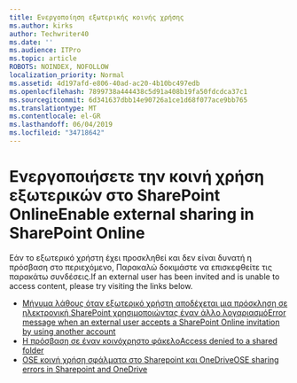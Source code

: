 ```yaml
---
title: Ενεργοποίηση εξωτερικής κοινής χρήσης
ms.author: kirks
author: Techwriter40
ms.date: ''
ms.audience: ITPro
ms.topic: article
ROBOTS: NOINDEX, NOFOLLOW
localization_priority: Normal
ms.assetid: 4d197afd-e806-40ad-ac20-4b10bc497edb
ms.openlocfilehash: 7899738a444438c5d91a408b19fa50fdcdca37c1
ms.sourcegitcommit: 6d341637dbb14e90726a1ce1d68f077ace9bb765
ms.translationtype: MT
ms.contentlocale: el-GR
ms.lasthandoff: 06/04/2019
ms.locfileid: "34718642"
---
```

# <a name="enable-external-sharing-in-sharepoint-online"></a><span data-ttu-id="ccd0f-102">Ενεργοποιήσετε την κοινή χρήση εξωτερικών στο SharePoint Online</span><span class="sxs-lookup"><span data-stu-id="ccd0f-102">Enable external sharing in SharePoint Online</span></span>

<p><span data-ttu-id="ccd0f-103">Εάν το εξωτερικό χρήστη έχει προσκληθεί και δεν είναι δυνατή η πρόσβαση στο περιεχόμενο, Παρακαλώ δοκιμάστε να επισκεφθείτε τις παρακάτω συνδέσεις.</span><span class="sxs-lookup"><span data-stu-id="ccd0f-103">If an external user has been invited and is unable to access content, please try visiting the links below.</span></span></p> <ul> <li style="font-weight: 400;"><span data-ttu-id="ccd0f-104"><a href="https://support.office.com/en-us/article/Error-message-when-an-external-user-accepts-a-SharePoint-Online-invitation-by-using-another-account-f0d34413-ea7c-42c7-a485-c4e5d421e5f0">Μήνυμα λάθους όταν εξωτερικό χρήστη αποδέχεται μια πρόσκληση σε ηλεκτρονική SharePoint χρησιμοποιώντας έναν άλλο λογαριασμό</a></span><span class="sxs-lookup"><span data-stu-id="ccd0f-104"><a href="https://support.office.com/en-us/article/Error-message-when-an-external-user-accepts-a-SharePoint-Online-invitation-by-using-another-account-f0d34413-ea7c-42c7-a485-c4e5d421e5f0">Error message when an external user accepts a SharePoint Online invitation by using another account</a></span></span></li> <li style="font-weight: 400;"><span data-ttu-id="ccd0f-105"><a href="https://support.office.com/client/d678b57a-53ad-4414-9423-d8726a0c532f">Η πρόσβαση σε έναν κοινόχρηστο φάκελο</a></span><span class="sxs-lookup"><span data-stu-id="ccd0f-105"><a href="https://support.office.com/client/d678b57a-53ad-4414-9423-d8726a0c532f">Access denied to a shared folder</a></span></span></li> <li style="font-weight: 400;"><span data-ttu-id="ccd0f-106"><a href="https://docs.microsoft.com/en-us/sharepoint/sharepoint-onedrive-error-message">OSE κοινή χρήση σφάλματα στο Sharepoint και OneDrive</a></span><span class="sxs-lookup"><span data-stu-id="ccd0f-106"><a href="https://docs.microsoft.com/en-us/sharepoint/sharepoint-onedrive-error-message">OSE sharing errors in Sharepoint and OneDrive</a></span></span></li> </ul>

